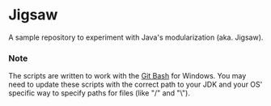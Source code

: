 # Jigsaw

A sample repository to experiment with Java's modularization (aka. Jigsaw).

### Note
The scripts are written to work with the [Git Bash](https://git-scm.com/download/) for Windows. You may need to update these scripts with the correct path to your JDK and your OS' specific way to specify paths for files (like "/" and "\\").

